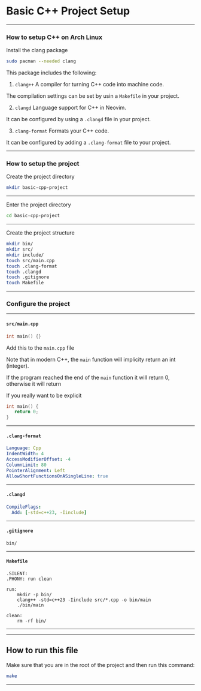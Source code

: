 # Basic C++ Project Setup
_______________________________________________________________________________
### How to setup C++ on Arch Linux

Install the clang package
```sh
sudo pacman --needed clang
```

This package includes the following:
1. `clang++` A compiler for turning C++ code into machine code.

The compilation settings can be set by usin a `Makefile` in your project.

2. `clangd` Language support for C++ in Neovim. 

It can be configured by using a `.clangd` file in your project.

3. `clang-format` Formats your C++ code.

It can be configured by adding a `.clang-format` file to your project.
_______________________________________________________________________________
### How to setup the project

Create the project directory
```sh
mkdir basic-cpp-project
```
_______________________________________________________________________________

Enter the project directory
```sh
cd basic-cpp-project
```
_______________________________________________________________________________

Create the project structure
```sh
mkdir bin/
mkdir src/
mkdir include/
touch src/main.cpp
touch .clang-format
touch .clangd
touch .gitignore
touch Makefile
```
_______________________________________________________________________________
### Configure the project
_______________________________________________________________________________
#### `src/main.cpp`

```cpp
int main() {}
```

Add this to the `main.cpp` file

Note that in modern C++, the `main` function will implicity 
return an int (integer).

If the program reached the end of the `main` function it will return 0,
otherwise it will return 

If you really want to be explicit

```cpp
int main() {
   return 0;
}
```


_______________________________________________________________________________
#### `.clang-format`

```yaml
Language: Cpp
IndentWidth: 4
AccessModifierOffset: -4
ColumnLimit: 80
PointerAlignment: Left
AllowShortFunctionsOnASingleLine: true
```
_______________________________________________________________________________
#### `.clangd`

```yaml
CompileFlags:
  Add: [-std=c++23, -Iinclude]
```
_______________________________________________________________________________
#### `.gitignore`

```gitignore
bin/
```
_______________________________________________________________________________
#### `Makefile`

```make
.SILENT:
.PHONY: run clean

run:
	mkdir -p bin/
	clang++ -std=c++23 -Iinclude src/*.cpp -o bin/main
	./bin/main

clean:
	rm -rf bin/
```
_______________________________________________________________________________
_______________________________________________________________________________
## How to run this file

Make sure that you are in the root of the project and then run this command:

```sh
make
```
_______________________________________________________________________________
